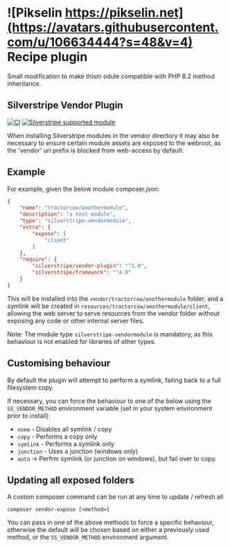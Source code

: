 # ![Pikselin https://pikselin.net](https://avatars.githubusercontent.com/u/106634444?s=48&v=4)  Recipe plugin

Small modification to make thism odule compatible with PHP 8.2 method inheritance.

## Silverstripe Vendor Plugin

[![CI](https://github.com/silverstripe/vendor-plugin/actions/workflows/ci.yml/badge.svg)](https://github.com/silverstripe/vendor-plugin/actions/workflows/ci.yml)
[![Silverstripe supported module](https://img.shields.io/badge/silverstripe-supported-0071C4.svg)](https://www.silverstripe.org/software/addons/silverstripe-commercially-supported-module-list/)

When installing Silverstripe modules in the vendor directory it may also be necessary
to ensure certain module assets are exposed to the webroot, as the 'vendor' url prefix
is blocked from web-access by default.

## Example

For example, given the below module composer.json:

```json
{
    "name": "tractorcow/anothermodule",
    "description": "a test module",
    "type": "silverstripe-vendormodule",
    "extra": {
        "expose": [
            "client"
        ]
    },
    "require": {
        "silverstripe/vendor-plugin": "^1.0",
        "silverstripe/framework": "^4.0"
    }
}
```

This will be installed into the `vendor/tractorcow/anothermodule` folder, and a
symlink will be created in `resources/tractorcow/anothermodule/client`, allowing
the web server to serve resources from the vendor folder without exposing any
code or other internal server files.

Note: The module type `silverstripe-vendormodule` is mandatory, as this behaviour
is not enabled for libraries of other types.

## Customising behaviour

By default the plugin will attempt to perform a symlink, failing back to a full
filesystem copy.

If necessary, you can force the behaviour to one of the below using the
`SS_VENDOR_METHOD` environment variable (set in your system environment prior to install):

  - `none` - Disables all symlink / copy
  - `copy` - Performs a copy only
  - `symlink` - Performs a symlink only
  - `junction` - Uses a junction (windows only)
  - `auto` -> Perfrm symlink (or junction on windows), but fail over to copy.

## Updating all exposed folders

A custom composer command can be run at any time to update / refresh all 

`composer vendor-expose [<method>]`

You can pass in one of the above methods to force a specific behaviour, otherwise
the default will be chosen based on either a previously used method,
or the `SS_VENDOR_METHOD` environment argument. 
